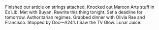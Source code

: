 Finished our article on strings attached. Knocked out Maroon Arts stuff in Ex Lib. Met with Buyan. Rewrite this thing tonight. Set a deadline for tomorrow. Authoritarian regimes. Grabbed dinner with Olivia Rae and Francisco. Stopped by Doc—A24’s I Saw the TV Glow. Lunar Juice.